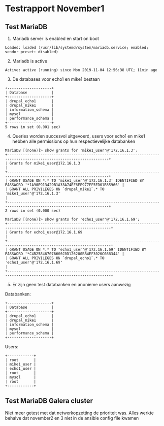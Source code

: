 # Testrapport November1

## Test MariaDB

1. Mariadb server is enabled en start on boot

```
Loaded: loaded (/usr/lib/systemd/system/mariadb.service; enabled; vendor preset: disabled)
```

2. Mariadb is active

```
Active: active (running) since Mon 2019-11-04 12:56:38 UTC; 11min ago
```

3. De databases voor echo1 en mike1 bestaan

```
+--------------------+
| Database           |
+--------------------+
| drupal_echo1       |
| drupal_mike1       |
| information_schema |
| mysql              |
| performance_schema |
+--------------------+
5 rows in set (0.001 sec)
```

4. Queries worden succesvol uitgevoerd, users voor echo1 en mike1 hebben alle permissions op hun respectievelijke databanken
```
MariaDB [(none)]> show grants for 'mike1_user'@'172.16.1.3';
+--------------------------------------------------------------------------------------------------------------------+
| Grants for mike1_user@172.16.1.3                                                                                   |
+--------------------------------------------------------------------------------------------------------------------+
| GRANT USAGE ON *.* TO 'mike1_user'@'172.16.1.3' IDENTIFIED BY PASSWORD '*1A90E913429B1A33A74EF6EE977FF5ED61B35966' |
| GRANT ALL PRIVILEGES ON `drupal_mike1`.* TO 'mike1_user'@'172.16.1.3'                                              |
+--------------------------------------------------------------------------------------------------------------------+
2 rows in set (0.000 sec)

MariaDB [(none)]> show grants for 'echo1_user'@'172.16.1.69';
+---------------------------------------------------------------------------------------------------------------------+
| Grants for echo1_user@172.16.1.69                                                                                   |
+---------------------------------------------------------------------------------------------------------------------+
| GRANT USAGE ON *.* TO 'echo1_user'@'172.16.1.69' IDENTIFIED BY PASSWORD '*C4B258467076606C0D126200B84EF3026C088344' |
| GRANT ALL PRIVILEGES ON `drupal_echo1`.* TO 'echo1_user'@'172.16.1.69'                                              |
+---------------------------------------------------------------------------------------------------------------------+
```

5. Er zijn geen test databanken en anonieme users aanwezig

Databanken:

```
+--------------------+   
| Database           |   
+--------------------+   
| drupal_echo1       |   
| drupal_mike1       |   
| information_schema |   
| mysql              |   
| performance_schema |   
+--------------------+
```

Users:

```
+------------+
| root       |
| mike1_user |
| echo1_user |
| root       |
| mysql      |
| root       |
+------------+
```

## Test MariaDB Galera cluster

Niet meer getest met dat netwerkopzetting de prioriteit was.
Alles werkte behalve dat november2 en 3 niet in de ansible config file kwamen
